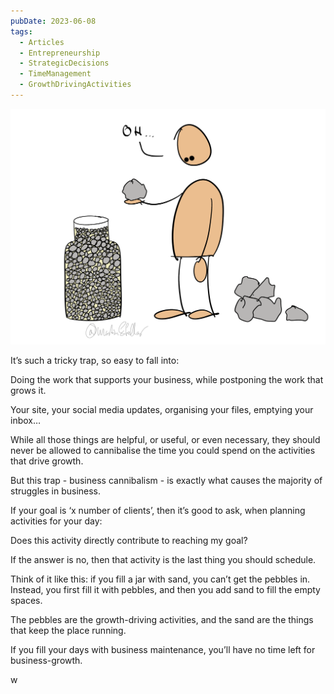 ```yaml
---
pubDate: 2023-06-08
tags:
  - Articles
  - Entrepreneurship
  - StrategicDecisions
  - TimeManagement
  - GrowthDrivingActivities
---
```


![](Media/SalesFlowCoach.app_Growth-driving-activities-vs-business-cannibalism_MartinStellar.png)

It’s such a tricky trap, so easy to fall into:

Doing the work that supports your business, while postponing the work that grows it.

Your site, your social media updates, organising your files, emptying your inbox…

While all those things are helpful, or useful, or even necessary, they should never be allowed to cannibalise the time you could spend on the activities that drive growth.

But this trap - business cannibalism - is exactly what causes the majority of struggles in business.

If your goal is ‘x number of clients’, then it’s good to ask, when planning activities for your day:

Does this activity directly contribute to reaching my goal?

If the answer is no, then that activity is the last thing you should schedule.

Think of it like this: if you fill a jar with sand, you can’t get the pebbles in. Instead, you first fill it with pebbles, and then you add sand to fill the empty spaces.

The pebbles are the growth-driving activities, and the sand are the things that keep the place running.

If you fill your days with business maintenance, you’ll have no time left for business-growth.

w
